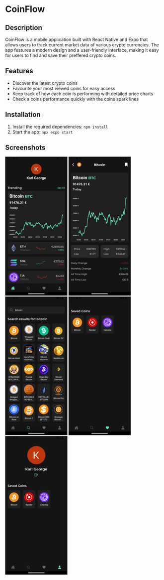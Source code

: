 # CoinFlow

## Description

CoinFlow is a mobile application built with React Native and Expo that allows users to track current market data of various crypto currencies. The app features a modern design and a user-friendly interface, making it easy for users to find and save their preffered crypto coins.

## Features

- Discover the latest crypto coins
- Favourite your most viewed coins for easy access
- Keep track of how each coin is performing with detailed price charts
- Check a coins performance quickly with the coins spark lines

## Installation

1. Install the required dependencies: `npm install`
2. Start the app: `npx expo start`

## Screenshots

<div>
<img src="screenshots/cf-home.png" width='200'>
<img src="screenshots/cf-details.png" width='200'>
<img src="screenshots/cf-search.png" width='200'>
<img src="screenshots/cf-save.png" width='200'>
<img src="screenshots/cf-profile.png" width='200'>
</div>
